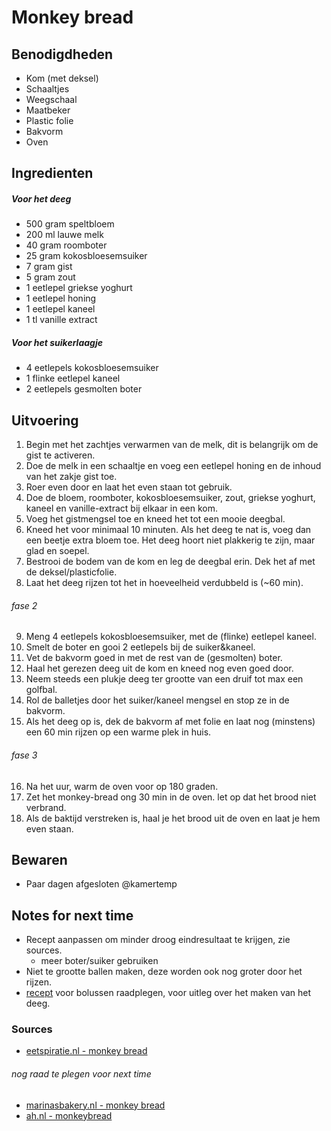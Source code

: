 # Monkey bread


## Benodigdheden

* Kom (met deksel)
* Schaaltjes
* Weegschaal
* Maatbeker
* Plastic folie
* Bakvorm
* Oven

## Ingredienten

##### Voor het deeg

* 500 gram speltbloem
* 200 ml lauwe melk
* 40 gram roomboter
* 25 gram kokosbloesemsuiker
* 7 gram gist
* 5 gram zout
* 1 eetlepel griekse yoghurt
* 1 eetlepel honing
* 1 eetlepel kaneel
* 1 tl vanille extract

##### Voor het suikerlaagje

* 4 eetlepels kokosbloesemsuiker
* 1 flinke eetlepel kaneel
* 2 eetlepels gesmolten boter

## Uitvoering

1. Begin met het zachtjes verwarmen van de melk, dit is belangrijk om de gist te activeren.
2. Doe de melk in een schaaltje en voeg een eetlepel honing en de inhoud van het zakje gist toe.
3. Roer even door en laat het even staan tot gebruik.
4. Doe de bloem, roomboter, kokosbloesemsuiker, zout, griekse yoghurt, kaneel en vanille-extract bij elkaar in een kom.
5. Voeg het gistmengsel toe en kneed het tot een mooie deegbal.
6. Kneed het voor minimaal 10 minuten.  Als het deeg te nat is, voeg dan een beetje extra bloem toe. Het deeg hoort niet plakkerig te zijn, maar glad en soepel.
7. Bestrooi de bodem van de kom en leg de deegbal erin. Dek het af met de deksel/plasticfolie.
8. Laat het deeg rijzen tot het in hoeveelheid verdubbeld is (\~60 min).

###### fase 2

9. Meng 4 eetlepels kokosbloesemsuiker, met de (flinke) eetlepel kaneel.
10. Smelt de boter en gooi 2 eetlepels bij de suiker&kaneel.
11. Vet de bakvorm goed in met de rest van de (gesmolten) boter.
12. Haal het gerezen deeg uit de kom en kneed nog even goed door.
13. Neem steeds een plukje deeg ter grootte van een druif tot max een golfbal.
14. Rol de balletjes door het suiker/kaneel mengsel en stop ze in de bakvorm.
15. Als het deeg op is, dek de bakvorm af met folie en laat nog (minstens) een 60 min rijzen op een warme plek in huis.

###### fase 3

16. Na het uur, warm de oven voor op 180 graden.
17. Zet het monkey-bread ong 30 min in de oven. let op dat het brood niet verbrand.
18. Als de baktijd verstreken is, haal je het brood uit de oven en laat je hem even staan.


## Bewaren

* Paar dagen afgesloten @kamertemp

## Notes for next time

* Recept aanpassen om minder droog eindresultaat te krijgen, zie sources.
	* meer boter/suiker gebruiken
* Niet te grootte ballen maken, deze worden ook nog groter door het rijzen.
* [recept](http://kleinstukjedan.nl/de-zeeuwse-bolus/) voor bolussen raadplegen, voor uitleg over het maken van het deeg.

### Sources
* [eetspiratie.nl - monkey bread](https://www.eetspiratie.nl/monkey-bread-zoet-plukbrood/)

###### nog raad te plegen voor next time

* [marinasbakery.nl - monkey bread](https://www.marinasbakery.nl/recepten/zoet-bakken/overig-recepten-zoet/monkey-bread/)
* [ah.nl - monkeybread](https://www.ah.nl/kookschrift/verzameld-recept?id=417412&userid=252221)
